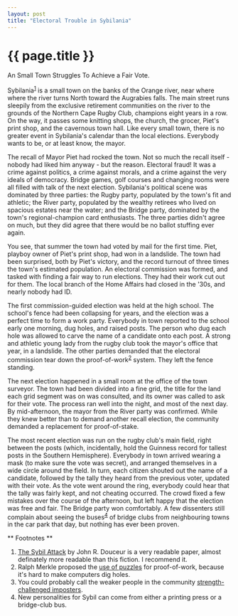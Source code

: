 ```yaml
---
layout: post
title: "Electoral Trouble in Sybilania"
---
```


{{ page.title }}
================

<p class="meta">An Small Town Struggles To Achieve a Fair Vote.</p>

Sybilania<sup>[1](#foot1)</sup> is a small town on the banks of the Orange river, near where where the river turns North toward the Augrabies falls. The main street runs sleepily from the exclusive retirement communities on the river to the grounds of the Northern Cape Rugby Club, champions eight years in a row. On the way, it passes some knitting shops, the church, the grocer, Piet's print shop, and the cavernous town hall. Like every small town, there is no greater event in Sybilania's calendar than the local elections. Everybody wants to be, or at least know, the mayor.

The recall of Mayor Piet had rocked the town. Not so much the recall itself - nobody had liked him anyway - but the reason. Electoral fraud! It was a crime against politics, a crime against morals, and a crime against the very ideals of democracy. Bridge games, golf courses and changing rooms were all filled with talk of the next election. Sybilania's political scene was dominated by three parties: the Rugby party, populated by the town's fit and athletic; the River party, populated by the wealthy retirees who lived on spacious estates near the water; and the Bridge party, dominated by the town's regional-champion card enthusiasts. The three parties didn't agree on much, but they did agree that there would be no ballot stuffing ever again.

You see, that summer the town had voted by mail for the first time. Piet, playboy owner of Piet's print shop, had won in a landslide. The town had been surprised, both by Piet's victory, and the record turnout of three times the town's estimated population. An electoral commission was formed, and tasked with finding a fair way to run elections. They had their work cut out for them. The local branch of the Home Affairs had closed in the '30s, and nearly nobody had ID. 

The first commission-guided election was held at the high school. The school's fence had been collapsing for years, and the election was a perfect time to form a work party. Everybody in town reported to the school early one morning, dug holes, and raised posts. The person who dug each hole was allowed to carve the name of a candidate onto each post. A strong and athletic young lady from the rugby club took the mayor's office that year, in a landslide. The other parties demanded that the electoral commission tear down the proof-of-work<sup>[2](#foot2)</sup> system. They left the fence standing.

The next election happened in a small room at the office of the town surveyor. The town had been divided into a fine grid, the title for the land each grid segment was on was consulted, and its owner was called to ask for their vote. The process ran well into the night, and most of the next day. By mid-afternoon, the mayor from the River party was confirmed. While they knew better than to demand another recall election, the community demanded a replacement for proof-of-stake.

The most recent election was run on the rugby club's main field, right between the posts (which, incidentally, hold the Guinness record for tallest posts in the Southern Hemisphere). Everybody in town arrived wearing a mask (to make sure the vote was secret), and arranged themselves in a wide circle around the field. In turn, each citizen shouted out the name of a candidate, followed by the tally they heard from the previous voter, updated with their vote. As the vote went around the ring, everybody could hear that the tally was fairly kept, and not cheating occurred. The crowd fixed a few mistakes over the course of the afternoon, but left happy that the election was free and fair. The Bridge party won comfortably. A few dissenters still complain about seeing the buses<sup>[4](#foot4)</sup> of bridge clubs from neighbouring towns in the car park that day, but nothing has ever been proven.

** Footnotes **

 1. <a name="#foot1"></a> [The Sybil Attack](http://research.microsoft.com/pubs/74220/IPTPS2002.pdf) by John R. Douceur is a very readable paper, almost definately more readable than this fiction. I recommend it.
 2. <a name="#foot2"></a> Ralph Merkle proposed the [use of puzzles](http://www.merkle.com/1974/PuzzlesAsPublished.pdf) for proof-of-work, because it's hard to make computers dig holes.
 3. <a name="#foot3"></a> You could probably call the weaker people in the community [strength-challenged imposters](http://www.collinjackson.com/research/papers/iptps.pdf).
 4. <a name="#foot3"></a> New personalities for Sybil can come from either a printing press or a bridge-club bus.